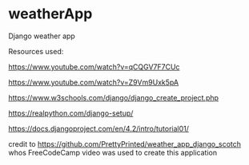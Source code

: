 # weatherApp
Django weather app


Resources used:

https://www.youtube.com/watch?v=qCQGV7F7CUc

https://www.youtube.com/watch?v=Z9Vm9Uxk5pA 

https://www.w3schools.com/django/django_create_project.php 

https://realpython.com/django-setup/

https://docs.djangoproject.com/en/4.2/intro/tutorial01/


credit to https://github.com/PrettyPrinted/weather_app_django_scotch whos FreeCodeCamp video was used to create this application
